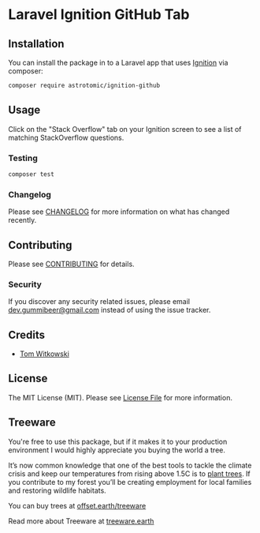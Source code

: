 # Laravel Ignition GitHub Tab

## Installation

You can install the package in to a Laravel app that uses [Ignition](https://github.com/facade/ignition) via composer:

```bash
composer require astrotomic/ignition-github
```

## Usage

Click on the "Stack Overflow" tab on your Ignition screen to see a list of matching StackOverflow questions.

### Testing

```bash
composer test
```

### Changelog

Please see [CHANGELOG](CHANGELOG.md) for more information on what has changed recently.

## Contributing

Please see [CONTRIBUTING](CONTRIBUTING.md) for details.

### Security

If you discover any security related issues, please email dev.gummibeer@gmail.com instead of using the issue tracker.

## Credits

- [Tom Witkowski](https://github.com/Gummibeer)

## License

The MIT License (MIT). Please see [License File](LICENSE.md) for more information.

## Treeware

You're free to use this package, but if it makes it to your production environment I would highly appreciate you buying the world a tree.

It’s now common knowledge that one of the best tools to tackle the climate crisis and keep our temperatures from rising above 1.5C is to [plant trees](https://www.bbc.co.uk/news/science-environment-48870920). If you contribute to my forest you’ll be creating employment for local families and restoring wildlife habitats.

You can buy trees at [offset.earth/treeware](https://plant.treeware.earth/Astrotomic/ignition-github)

Read more about Treeware at [treeware.earth](https://treeware.earth)
